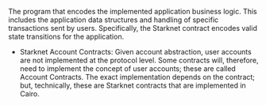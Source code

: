 The program that encodes the implemented application business logic. This includes the application data structures and handling of specific transactions sent by users. Specifically, the Starknet contract encodes valid state transitions for the application.

* Starknet Account Contracts: Given account abstraction, user accounts are not implemented at the protocol level. Some contracts will, therefore, need to implement the concept of user accounts; these are called Account Contracts. The exact implementation depends on the contract; but, technically, these are Starknet contracts that are implemented in Cairo.